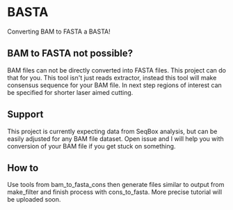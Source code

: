 # BASTA
Converting BAM to FASTA a BASTA!

## BAM to FASTA not possible?
BAM files can not be directly converted into FASTA files. This project can do that for you. This tool isn't just reads extractor, instead this tool will make consensus sequence for your BAM file. In next step regions of interest can be specified for shorter laser aimed cutting.

## Support
This project is currently expecting data from SeqBox analysis, but can be easily adjusted for any BAM file dataset. Open issue and I will help you with conversion of your BAM file if you get stuck on something.

## How to
Use tools from bam_to_fasta_cons then generate files similar to output from make_filter and finish process with cons_to_fasta. More precise tutorial will be uploaded soon.


